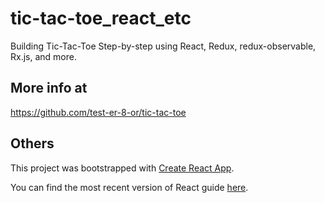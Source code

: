 # tic-tac-toe_react_etc
Building Tic-Tac-Toe Step-by-step using React, Redux, redux-observable, Rx.js, and more.

## More info at
https://github.com/test-er-8-or/tic-tac-toe


## Others

This project was bootstrapped with [Create React App](https://github.com/facebookincubator/create-react-app).

You can find the most recent version of React guide [here](https://github.com/facebookincubator/create-react-app/blob/master/packages/react-scripts/template/README.md).


